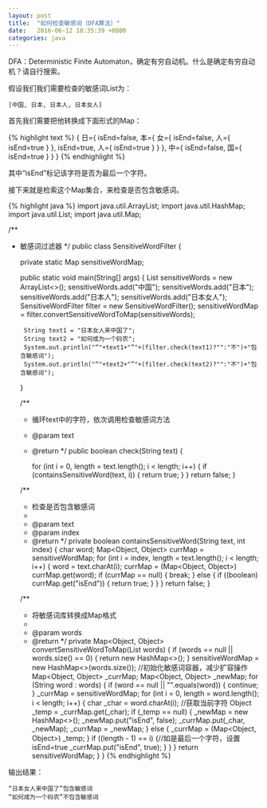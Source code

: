 ```yaml
---
layout: post
title:  "如何检查敏感词（DFA算法）"
date:   2016-06-12 18:35:39 +0800
categories: java
---
```

DFA：Deterministic Finite Automaton，确定有穷自动机。什么是确定有穷自动机？请自行搜索。

假设我们我们需要检查的敏感词List为：

```
[中国, 日本, 日本人, 日本女人]
```

首先我们需要把他转换成下面形式的Map：

{% highlight text %}
{
  日={
    isEnd=false,
    本={
      女={
        isEnd=false,
        人={
          isEnd=true
        }
      },
      isEnd=true,
      人={
        isEnd=true
      }
    }
  },
  中={
    isEnd=false,
    国={
      isEnd=true
    }
  }
}
{% endhighlight %}

其中“isEnd”标记该字符是否为最后一个字符。

接下来就是检索这个Map集合，来检查是否包含敏感词。

{% highlight java %}
import java.util.ArrayList;
import java.util.HashMap;
import java.util.List;
import java.util.Map;

/**
 * 敏感词过滤器
 */
public class SensitiveWordFilter {

    private static Map sensitiveWordMap;

    public static void main(String[] args) {
        List<String> sensitiveWords = new ArrayList<>();
        sensitiveWords.add("中国");
        sensitiveWords.add("日本");
        sensitiveWords.add("日本人");
        sensitiveWords.add("日本女人");
        SensitiveWordFilter filter = new SensitiveWordFilter();
        sensitiveWordMap = filter.convertSensitiveWordToMap(sensitiveWords);

        String text1 = "日本女人来中国了";
        String text2 = "如何成为一个码农";
        System.out.println("“"+text1+"”"+(filter.check(text1)?"":"不")+"包含敏感词");
        System.out.println("“"+text2+"”"+(filter.check(text2)?"":"不")+"包含敏感词");
    }

    /**
     * 循环text中的字符，依次调用检查敏感词方法
     * @param text
     * @return
     */
    public boolean check(String text) {

        for (int i = 0, length = text.length(); i < length; i++) {
            if (containsSensitiveWord(text, i)) {
                return true;
            }
        }
        return false;
    }

    /**
     * 检查是否包含敏感词
     *
     * @param text
     * @param index
     * @return
     */
    private boolean containsSensitiveWord(String text, int index) {
        char word;
        Map<Object, Object> currMap = sensitiveWordMap;
        for (int i = index, length = text.length(); i < length; i++) {
            word = text.charAt(i);
            currMap = (Map<Object, Object>) currMap.get(word);
            if (currMap == null) {
                break;
            } else {
                if ((boolean) currMap.get("isEnd")) {
                    return true;
                }
            }
        }
        return false;
    }

    /**
     * 将敏感词库转换成Map格式
     *
     * @param words
     * @return
     */
    private Map<Object, Object> convertSensitiveWordToMap(List<String> words) {
        if (words == null || words.size() == 0) {
            return new HashMap<>();
        }
        sensitiveWordMap = new HashMap<>(words.size()); //初始化敏感词容器，减少扩容操作
        Map<Object, Object> _currMap;
        Map<Object, Object> _newMap;
        for (String word : words) {
            if (word == null || "".equals(word)) {
                continue;
            }
            _currMap = sensitiveWordMap;
            for (int i = 0, length = word.length(); i < length; i++) {
                char _char = word.charAt(i); //获取当前字符
                Object _temp = _currMap.get(_char);
                if (_temp == null) {
                    _newMap = new HashMap<>();
                    _newMap.put("isEnd", false);
                    _currMap.put(_char, _newMap);
                    _currMap = _newMap;
                } else {
                    _currMap = (Map<Object, Object>) _temp;
                }
                if ((length - 1) == i) {//如是最后一个字符，设置 isEnd=true
                    _currMap.put("isEnd", true);
                }
            }
        }
        return sensitiveWordMap;
    }
}
{% endhighlight %}

输出结果：

```
“日本女人来中国了”包含敏感词
“如何成为一个码农”不包含敏感词
```
